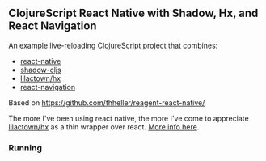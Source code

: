 
## ClojureScript React Native with Shadow, Hx, and React Navigation

An example live-reloading ClojureScript project that combines:

* [react-native](https://facebook.github.io/react-native/)
* [shadow-cljs](http://shadow-cljs.org/)
* [lilactown/hx](https://github.com/Lokeh/hx)
* [react-navigation](https://reactnavigation.org/)

Based on https://github.com/thheller/reagent-react-native/

The more I've been using react native, the more I've come to appreciate
[lilactown/hx](https://github.com/Lokeh/hx) as a thin wrapper over react. [More info here](https://github.com/Lokeh/hx/blob/master/docs/why-not-reagent.md).

### Running
